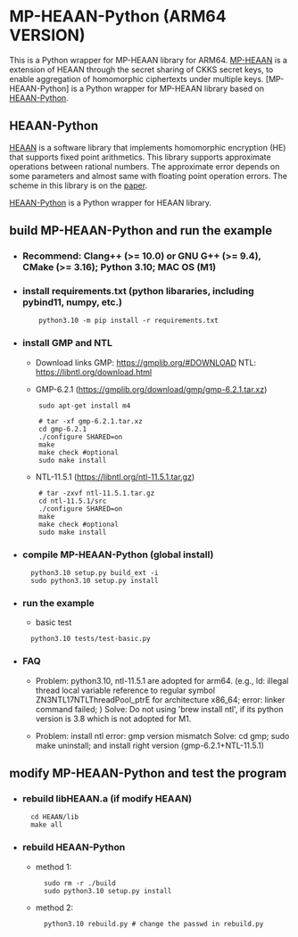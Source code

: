 # MP-HEAAN-Python (ARM64 VERSION)
This is a Python wrapper for MP-HEAAN library for ARM64.
[MP-HEAAN](./MP-HEAAN) is a extension of HEAAN through the secret sharing of CKKS secret keys, to enable aggregation of homomorphic ciphertexts under multiple keys.
[MP-HEAAN-Python] is a Python wrapper for MP-HEAAN library based on [HEAAN-Python](https://github.com/Huelse/HEAAN-Python).


## HEAAN-Python
  [HEAAN](https://github.com/snucrypto/HEAAN) is a software library that implements homomorphic encryption (HE) that supports fixed point arithmetics. This library supports approximate operations between rational numbers. The approximate error depends on some parameters and almost same with floating point operation errors. The scheme in this library is on the [paper](https://eprint.iacr.org/2016/421.pdf).

  [HEAAN-Python](https://github.com/Huelse/HEAAN-Python) is a Python wrapper for HEAAN library.


##  build MP-HEAAN-Python and run the example
  * ### Recommend: Clang++ (>= 10.0) or GNU G++ (>= 9.4), CMake (>= 3.16); Python 3.10; MAC OS (M1)

  * ### install requirements.txt (python libararies, including pybind11, numpy, etc.)
    ``` shell
        python3.10 -m pip install -r requirements.txt
    ```

  * ### install GMP and NTL
    * Download links
        GMP: https://gmplib.org/#DOWNLOAD
        NTL: https://libntl.org/download.html

    * GMP-6.2.1 (https://gmplib.org/download/gmp/gmp-6.2.1.tar.xz)
    ``` shell
        sudo apt-get install m4

        # tar -xf gmp-6.2.1.tar.xz
        cd gmp-6.2.1
        ./configure SHARED=on
        make
        make check #optional
        sudo make install
    ```

    * NTL-11.5.1 (https://libntl.org/ntl-11.5.1.tar.gz)
    ``` shell
        # tar -zxvf ntl-11.5.1.tar.gz
        cd ntl-11.5.1/src
        ./configure SHARED=on
        make
        make check #optional
        sudo make install
    ```

  * ### compile MP-HEAAN-Python (global install)
    ``` shell
      python3.10 setup.py build_ext -i
      sudo python3.10 setup.py install 
    ```

  * ### run the example
    * basic test
    ``` shell
      python3.10 tests/test-basic.py
    ```

  * ### FAQ
    * Problem: python3.10, ntl-11.5.1 are adopted for arm64. (e.g., ld: illegal thread local variable reference to regular symbol ZN3NTL17NTLThreadPool_ptrE for architecture x86_64; error: linker command failed; )
      Solve: Do not using 'brew install ntl', if its python version is 3.8 which is not adopted for M1. 
      
    * Problem: install ntl error: gmp version mismatch 
      Solve: cd gmp; sudo make uninstall; and install right version (gmp-6.2.1+NTL-11.5.1) 


## modify MP-HEAAN-Python and test the program
* ### rebuild libHEAAN.a (if modify HEAAN)
  ```shell
    cd HEAAN/lib
    make all
  ```
  
* ### rebuild HEAAN-Python
  * method 1: 
    ```shell
      sudo rm -r ./build
      sudo python3.10 setup.py install
    ```
  * method 2: 
    ```shell
      python3.10 rebuild.py # change the passwd in rebuild.py
    ```



